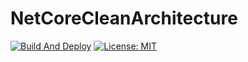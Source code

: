 # NetCoreCleanArchitecture

[![Build And Deploy](https://github.com/jybbang/NetCoreCleanArchitecture/actions/workflows/build-and-deploy.yml/badge.svg)](https://github.com/jybbang/NetCoreCleanArchitecture/actions/workflows/build-and-deploy.yml)
[![License: MIT](https://img.shields.io/badge/License-MIT-yellow.svg)](https://github.com/jybbang/NetCoreCleanArchitecture/blob/master/LICENSE)
